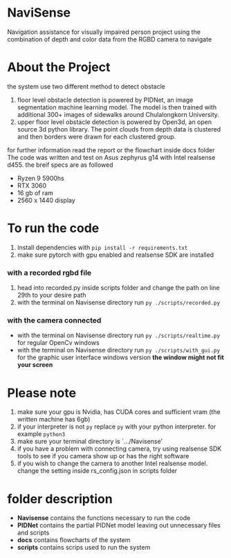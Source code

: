 # NaviSense
Navigation assistance for visually impaired person project using the combination of depth and color data from the RGBD camera to navigate 

# About the Project
the system use two different method to detect obstacle
1. floor level obstacle detection is powered by PIDNet, an image segmentation machine learning model. The model is then trained with additional 300+ images of sidewalks around Chulalongkorn University.
2. upper floor level obstacle detection is powered by Open3d, an open source 3d python library. The point clouds from depth data is clustered and then borders were drawn for each clustered group.

for further information read the report or the flowchart inside docs folder
The code was written and test on Asus zephyrus g14 with Intel realsense d455. the breif specs are as followed
- Ryzen 9 5900hs
- RTX 3060
- 16 gb of ram
- 2560 x 1440 display

# To run the code
1. install dependencies with `pip install -r requirements.txt`
2. make sure pytorch with gpu enabled and realsense SDK are installed
### with a recorded rgbd file 
1. head into recorded.py inside scripts folder and change the path on line 29th to your desire path
2. with the terminal on Navisense directory run `py ./scripts/recorded.py` 
### with the camera connected
- with the terminal on Navisense directory run `py ./scripts/realtime.py` for regular OpenCv windows
- with the terminal on Navisense directory run `py ./scripts/with_gui.py` for the graphic user interface windows version **the window might not fit your screen**

# Please note
1. make sure your gpu is Nvidia, has CUDA cores and sufficient vram (the written machine has 6gb)
2. if your interpreter is not `py` replace `py` with your python interpreter. for example `python3`
3. make sure your terminal directory is `.../Navisense'
4. if you have a problem with connecting camera, try using realsense SDK tools to see if you camera show up or has the right software
5. if you wish to change the camera to another Intel realsense model. change the setting inside rs_config.json in scripts folder

# folder description
- **Navisense** contains the functions necessary to run the code
- **PIDNet** contains the partial PIDNet model leaving out unnecessary files and scripts
- **docs** contains flowcharts of the system
- **scripts** contains scrips used to run the system





